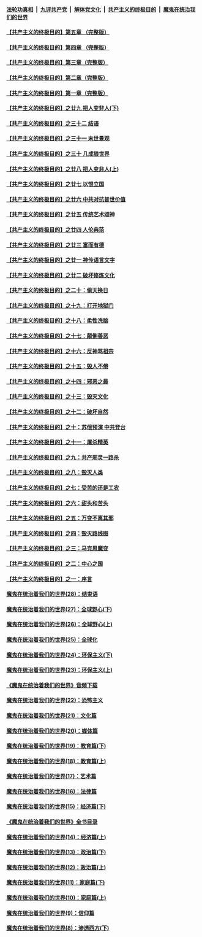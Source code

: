 ####  [法轮功真相](../../../../basic/blob/master/README.md?t=08160939) &nbsp;|&nbsp; [九评共产党](../../../../9ping.md/blob/master/README.md?t=08160939) &nbsp;|&nbsp; [解体党文化](../../../../jtdwh.md/blob/master/README.md?t=08160939)  &nbsp;|&nbsp; [共产主义的终极目的](../../../../gczydzjmd.md/blob/master/README.md?t=08160939) &nbsp;|&nbsp; [魔鬼在统治我们的世界](../../../../mgztzwmdsj.md/blob/master/README.md?t=08160939) 

#### [【共产主义的终极目的】第五章 （完整版）](../pages/nsc422/n11428912.md?t=08160939) 

#### [【共产主义的终极目的】第四章 （完整版）](../pages/nsc422/n11428907.md?t=08160939) 

#### [【共产主义的终极目的】第三章（完整版）](../pages/nsc422/n11428848.md?t=08160939) 

#### [【共产主义的终极目的】第二章（完整版）](../pages/nsc422/n11428831.md?t=08160939) 

#### [【共产主义的终极目的】第一章（完整版）](../pages/nsc422/n11417651.md?t=08160939) 

#### [【共产主义的终极目的】之廿九 把人变非人(下)](../pages/nsc422/n11344140.md?t=08160939) 

#### [【共产主义的终极目的】之三十二 结语](../pages/nsc422/n11360535.md?t=08160939) 

#### [【共产主义的终极目的】之三十一 末世景观](../pages/nsc422/n11351129.md?t=08160939) 

#### [【共产主义的终极目的】之三十 几成狼世界](../pages/nsc422/n11348280.md?t=08160939) 

#### [【共产主义的终极目的】之廿八 把人变非人(上)](../pages/nsc422/n11340492.md?t=08160939) 

#### [【共产主义的终极目的】之廿七 以恨立国](../pages/nsc422/n11336944.md?t=08160939) 

#### [【共产主义的终极目的】之廿六 中共对抗普世价值](../pages/nsc422/n11324785.md?t=08160939) 

#### [【共产主义的终极目的】之廿五 传统艺术颂神](../pages/nsc422/n11296396.md?t=08160939) 

#### [【共产主义的终极目的】之廿四 人伦典范](../pages/nsc422/n11296397.md?t=08160939) 

#### [【共产主义的终极目的】之廿三 富而有德](../pages/nsc422/n11283598.md?t=08160939) 

#### [【共产主义的终极目的】之廿一 神传语言文字](../pages/nsc422/n11263265.md?t=08160939) 

#### [【共产主义的终极目的】之廿二 破坏修炼文化](../pages/nsc422/n11245728.md?t=08160939) 

#### [【共产主义的终极目的】之二十：偷天换日](../pages/nsc422/n11238846.md?t=08160939) 

#### [【共产主义的终极目的】之十九：打开地狱门](../pages/nsc422/n11206376.md?t=08160939) 

#### [【共产主义的终极目的】之十八：柔性洗脑](../pages/nsc422/n11199994.md?t=08160939) 

#### [【共产主义的终极目的】之十七：颠倒善恶](../pages/nsc422/n11179782.md?t=08160939) 

#### [【共产主义的终极目的】之十六：反神骂祖宗](../pages/nsc422/n11166798.md?t=08160939) 

#### [【共产主义的终极目的】之十五：毁人不倦](../pages/nsc422/n11166792.md?t=08160939) 

#### [【共产主义的终极目的】之十四：邪恶之最](../pages/nsc422/n11150249.md?t=08160939) 

#### [【共产主义的终极目的】之十三：毁灭文化](../pages/nsc422/n11135227.md?t=08160939) 

#### [【共产主义的终极目的】之十二：破坏自然](../pages/nsc422/n11135214.md?t=08160939) 

#### [【共产主义的终极目的】之十：苏俄预演 中共登台](../pages/nsc422/n11118424.md?t=08160939) 

#### [【共产主义的终极目的】之十一：屠杀精英](../pages/nsc422/n11118442.md?t=08160939) 

#### [【共产主义的终极目的】之九：共产邪灵一路杀](../pages/nsc422/n11114139.md?t=08160939) 

#### [【共产主义的终极目的】之八：毁灭人类](../pages/nsc422/n11108503.md?t=08160939) 

#### [【共产主义的终极目的】之七：受苦的还是工农](../pages/nsc422/n11101809.md?t=08160939) 

#### [【共产主义的终极目的】之六：甜头和苦头](../pages/nsc422/n11096971.md?t=08160939) 

#### [【共产主义的终极目的】之五：万变不离其邪](../pages/nsc422/n11091285.md?t=08160939) 

#### [【共产主义的终极目的】之四：毁灭路线图](../pages/nsc422/n11086284.md?t=08160939) 

#### [【共产主义的终极目的】之三：马克思魔变](../pages/nsc422/n11061941.md?t=08160939) 

#### [【共产主义的终极目的】之二：中心之国](../pages/nsc422/n11047728.md?t=08160939) 

#### [【共产主义的终极目的】之一：序言](../pages/nsc422/n11086077.md?t=08160939) 

#### [魔鬼在统治着我们的世界(28)：结束语](../pages/nsc422/n10936246.md?t=08160939) 

#### [魔鬼在统治着我们的世界(27)：全球野心(下)](../pages/nsc422/n10928319.md?t=08160939) 

#### [魔鬼在统治着我们的世界(26)：全球野心(上)](../pages/nsc422/n10900318.md?t=08160939) 

#### [魔鬼在统治着我们的世界(25)：全球化](../pages/nsc422/n10788205.md?t=08160939) 

#### [魔鬼在统治着我们的世界(24)：环保主义(下)](../pages/nsc422/n10695307.md?t=08160939) 

#### [魔鬼在统治着我们的世界(23)：环保主义(上)](../pages/nsc422/n10688613.md?t=08160939) 

#### [《魔鬼在统治着我们的世界》音频下载](../pages/nsc422/n10635553.md?t=08160939) 

#### [魔鬼在统治着我们的世界(22)：恐怖主义](../pages/nsc422/n10614727.md?t=08160939) 

#### [魔鬼在统治着我们的世界(21)：文化篇](../pages/nsc422/n10597706.md?t=08160939) 

#### [魔鬼在统治着我们的世界(20)：媒体篇](../pages/nsc422/n10586579.md?t=08160939) 

#### [魔鬼在统治着我们的世界(19)：教育篇(下)](../pages/nsc422/n10564808.md?t=08160939) 

#### [魔鬼在统治着我们的世界(18)：教育篇(上)](../pages/nsc422/n10526970.md?t=08160939) 

#### [魔鬼在统治着我们的世界(17)：艺术篇](../pages/nsc422/n10499093.md?t=08160939) 

#### [魔鬼在统治着我们的世界(16)：法律篇](../pages/nsc422/n10485969.md?t=08160939) 

#### [魔鬼在统治着我们的世界(15)：经济篇(下)](../pages/nsc422/n10469975.md?t=08160939) 

#### [《魔鬼在统治着我们的世界》全书目录](../pages/nsc422/n10464261.md?t=08160939) 

#### [魔鬼在统治着我们的世界(14)：经济篇(上)](../pages/nsc422/n10457370.md?t=08160939) 

#### [魔鬼在统治着我们的世界(13)：政治篇(下)](../pages/nsc422/n10448270.md?t=08160939) 

#### [魔鬼在统治着我们的世界(12)：政治篇(上)](../pages/nsc422/n10444576.md?t=08160939) 

#### [魔鬼在统治着我们的世界(11)：家庭篇(下)](../pages/nsc422/n10440961.md?t=08160939) 

#### [魔鬼在统治着我们的世界(10)：家庭篇(上)](../pages/nsc422/n10435448.md?t=08160939) 

#### [魔鬼在统治着我们的世界(9)：信仰篇](../pages/nsc422/n10432159.md?t=08160939) 

#### [魔鬼在统治着我们的世界(8)：渗透西方(下)](../pages/nsc422/n10429603.md?t=08160939) 

